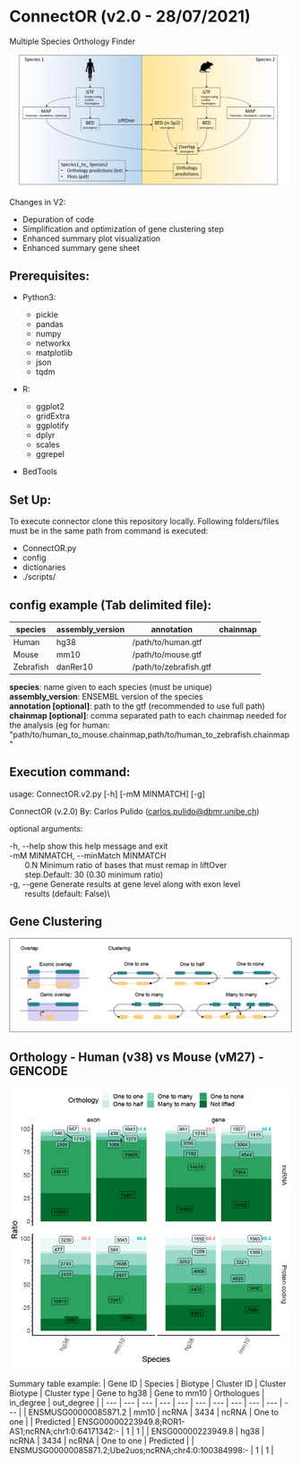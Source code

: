 # ConnectOR (v2.0 - 28/07/2021)
Multiple Species Orthology Finder

![Image not available](https://raw.githubusercontent.com/Carlospq/ConnectOR/master/raw/ConnectOR.png "ConnectOR summary")

Changes in V2:
* Depuration of code
* Simplification and optimization of gene clustering step
* Enhanced summary plot visualization
* Enhanced summary gene sheet

## Prerequisites:
- Python3:
  * pickle
  * pandas
  * numpy
  * networkx
  * matplotlib
  * json
  * tqdm
 
- R:
  * ggplot2
  * gridExtra
  * ggplotify
  * dplyr
  * scales
  * ggrepel
  
- BedTools

## Set Up:
To execute connector clone this repository locally.
Following folders/files must be in the same path from command is executed:
  - ConnectOR.py
  - config
  - dictionaries
  - ./scripts/
 
## config example (Tab delimited file):
| species | assembly_version |annotation | chainmap |
| --- | --- | --- | --- |
| Human | hg38 | /path/to/human.gtf |  |
| Mouse	| mm10	| /path/to/mouse.gtf |  |
| Zebrafish | danRer10 | /path/to/zebrafish.gtf |  |

   **species**: name given to each species (must be unique)  
   **assembly_version**: ENSEMBL version of the species  
   **annotation [optional]**: path to the gtf (recommended to use full path)  
   **chainmap [optional]**: comma separated path to each chainmap needed for the analysis (eg for human: "path/to/human_to_mouse.chainmap,path/to/human_to_zebrafish.chainmap"  

## Execution command:
usage: ConnectOR.v2.py [-h] [-mM MINMATCH] [-g]

ConnectOR (v.2.0)
By: Carlos Pulido (carlos.pulido@dbmr.unibe.ch)

optional arguments:

  -h, --help            show this help message and exit\
 -mM MINMATCH, --minMatch MINMATCH\
&nbsp;&nbsp;&nbsp;&nbsp;&nbsp;&nbsp;                        0.N Minimum ratio of bases that must remap in liftOver\
&nbsp;&nbsp;&nbsp;&nbsp;&nbsp;&nbsp;                        step.Default: 30 (0.30 minimum ratio)\
 -g, --gene            Generate results at gene level along with exon level\
&nbsp;&nbsp;&nbsp;&nbsp;&nbsp;&nbsp;                        results (default: False)\
  
## Gene Clustering 
![Image not available](https://raw.githubusercontent.com/Carlospq/ConnectOR/master/raw/Clustering.png "ConnectOR summary")

## Orthology - Human (v38) vs Mouse (vM27) - GENCODE
![Image not available](https://raw.githubusercontent.com/Carlospq/ConnectOR/master/raw/GENCODE_hg38_mm10.png "ConnectOR summary")

Summary table example:
| Gene ID | Species | Biotype | Cluster ID | Cluster Biotype | Cluster type | Gene to hg38 | Gene to mm10 | Orthologues | in_degree | out_degree |
| ---     | ---     | ---     | ---        | ---             | ---          | ---          | ---          | ---         | ---       | ---        |
| ENSMUSG00000085871.2 | mm10 | ncRNA | 3434 | ncRNA | One to one |  | Predicted | ENSG00000223949.8;ROR1-AS1;ncRNA;chr1:0:64171342:- | 1 | 1 |
| ENSG00000223949.8 | hg38 | ncRNA | 3434 | ncRNA | One to one | Predicted |  | ENSMUSG00000085871.2;Ube2uos;ncRNA;chr4:0:100384998:- | 1 | 1 |
